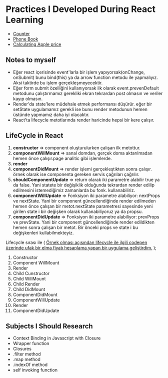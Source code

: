 <h1>Practices I Developed During React Learning</h1>
<ul>
 <li><a href="https://github.com/kasim444/MyStudiesAboutReact/tree/master/Counter">Counter</a></li>
 <li><a href="https://github.com/kasim444/MyStudiesAboutReact/tree/master/PhoneBook/my-app">Phone Book</a></li>
 <li><a href="https://github.com/kasim444/MyStudiesAboutReact/tree/master/AmountApple/my-app">Calculating Apple price</a></li>
</ul>

<h2>Notes to myself</h2>
<ul>
  <li>Eğer react içerisinde event'larla bir işlem yapıyorsak(onChange, onSubmit) bunu bind(this) ya da arrow function metodu ile yapmalıyız. Aksi taktirde bu işlem gerçekleşmeyecektir.</li>
  <li>Eğer form submit özelliğini kullanıyorsak ilk olarak event.prevenDefault metodunu çalıştırmamız gerekliki ekran tekrardan post olmasın ve veriler kayıp olmasın.</li>
  <li>Render'da state'lere müdehale etmek performansı düşürür. eğer bir setState uygulamamız gerekli ise bunu render metodunun hemen üstünde yapmamız daha iyi olacaktır.</li>
  <li>React'ta lifecycle metotlarında render haricinde hepsi bir kere çalışır.</li>
</ul>

<h2>LifeCycle in React</h2>
<p>
<ol>
  <li><b>constructor</b> => component oluşturulurken çalışan ilk metottur.</li>
  <li><b>componentWillMount</b> => sanal domdan, gerçek doma aktarılmadan hemen önce çalışır.page analitic gibi işlemlerde.</li>
  <li><b>render</b></li>
  <li><b>componentDidMount</b> => render işlemi gerçekleştikten sonra çalışır. örnek olarak ise componenta gereken servis çağrıları çağrılır.</li>
  <li><b>shouldComponentUpdate</b> => return olarak iki parametre alabilir true ya da false. Yani statete bir değişiklik olduğunda tekrardan render edilip edilmesini istemediğimiz zamanlarda bu fonk. kullanabiliriz.</li>
  <li><b>componentWillUpdate</b> => Fonksiyon iki parametre alabiliyor: nextProps ve nextState. Yani bir component güncellendiğinde render edilmeden hemen önce çalışan bir metot.nextState parametresi sayesinde yeni girilen state i bir değişken olarak kullanabiliyoruz ya da propsu.</li>
  <li><b>componentDidUpdate</b> => Fonksiyon iki parametre alabiliyor: prevProps ve prevState. Yani bir component güncellendiğinde render edildikten hemen sonra çalışan bir metot. Bir önceki props ve state i bu değişkenleri kullabilmekteyiz.</li>
</ol>
</p>
<p>Lifecycle sırası ile ( <a href="https://codepen.io/kasim444/pen/WgxZVP?editors=0010" target="_blank">Örnek olması açısından lifecycle ile ilgili codepen üzerinde ufak bir elma fiyatı hesaplama yapan bir uygulama geliştirdim.</a> );
  <ol>
  <li>Constructor</li>
  <li>Component WillMount</li>
  <li>Render</li>
  <li>Child Cunstructor</li>
  <li>Child WillMount</li>
  <li>Child Render</li>
  <li>Child DidMount</li>
  <li>ComponentDidMount</li>
  <li>ComponentWillUpdate</li>
  <li>Render</li>
  <li>ComponentDidUpdate</li>
 </ol>
</p>


<h2>Subjects I Should Research</h2>
<ul>
  <li>Context Binding in Javascript with Closure</li>
  <li>Wrapper function</li>
  <li>Closures</li>
  <li>.filter method</li>
  <li>.map method</li>
  <li>.indexOf method</li>
  <li>self invoking function</li>
</ul>